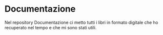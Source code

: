 # Documentazione
Nel repository Documentazione ci metto tutti i libri in formato digitale che ho recuperato nel tempo e che mi sono stati utili.
